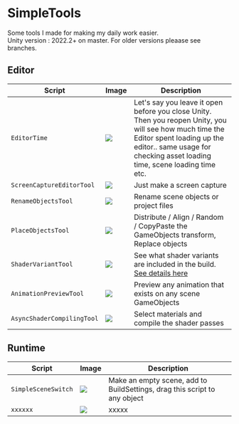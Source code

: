 # SimpleTools

Some tools I made for making my daily work easier. \
Unity version : 2022.2+ on master. For older versions pleaase see branches.

## Editor

| Script | Image | Description |
| --- | - | --- |
| `EditorTime` | ![](READMEImages/EditorTime.JPG) | Let's say you leave it open before you close Unity. Then you reopen Unity, you will see how much time the Editor spent loading up the editor.. same usage for checking asset loading time, scene loading time etc. |
| `ScreenCaptureEditorTool` | ![](READMEImages/ScreenCaptureEditorTool.JPG) | Just make a screen capture |
| `RenameObjectsTool` | ![](READMEImages/RenameObjectsTool.JPG) | Rename scene objects or project files |
| `PlaceObjectsTool` | ![](READMEImages/PlaceObjectsTool.JPG) | Distribute / Align / Random / CopyPaste the GameObjects transform, Replace objects |
| `ShaderVariantTool` | ![](READMEImages/ShaderVariantTool.JPG) | See what shader variants are included in the build. [See details here](Assets/Editor/ShaderVariantTool/) |
| `AnimationPreviewTool` | ![](READMEImages/AnimationPreviewTool.JPG) | Preview any animation that exists on any scene GameObjects |
| `AsyncShaderCompilingTool` | ![](READMEImages/AsyncShaderCompilingTool.JPG) | Select materials and compile the shader passes |

## Runtime

| Script | Image | Description |
| --- | - | --- |
| `SimpleSceneSwitch` | ![](READMEImages/SimpleSceneSwitch.JPG) | Make an empty scene, add to BuildSettings, drag this script to any object |
| `xxxxxx` | ![](READMEImages/xxxxxx.JPG) | xxxxx |

